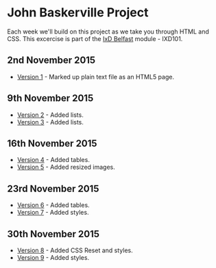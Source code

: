 John Baskerville Project
========================

Each week we'll build on this project as we take you through HTML and CSS. This excercise is part of the [IxD Belfast](http://ixdbelfast.org) module - IXD101.

2nd November 2015
-----------------
+ [Version 1](https://marksleator.github.io/john-baskerville/version1.html) - Marked up plain text file as an HTML5 page.

9th November 2015
-----------------
+ [Version 2](https://marksleator.github.io/john-baskerville/version-2.html) - Added lists.
+ [Version 3](https://marksleator.github.io/john-baskerville/version-3.html) - Added lists.

16th November 2015
-----------------
+ [Version 4](https://marksleator.github.io/john-baskerville/version-4.html) - Added tables.
+ [Version 5](https://marksleator.github.io/john-baskerville/version-5.html) - Added resized images.

23rd November 2015
-----------------
+ [Version 6](https://marksleator.github.io/john-baskerville/version-6.html) - Added tables.
+ [Version 7](https://marksleator.github.io/john-baskerville/version-7.html) - Added styles.

30th November 2015
-----------------
+ [Version 8](https://marksleator.github.io/john-baskerville/version-8.html) - Added CSS Reset and styles.
+ [Version 9](https://marksleator.github.io/john-baskerville/version-9.html) - Added styles.
